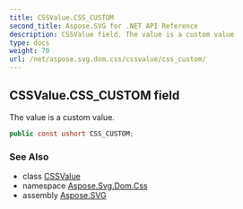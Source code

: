 ```yaml
---
title: CSSValue.CSS_CUSTOM
second_title: Aspose.SVG for .NET API Reference
description: CSSValue field. The value is a custom value
type: docs
weight: 70
url: /net/aspose.svg.dom.css/cssvalue/css_custom/
---
```

## CSSValue.CSS_CUSTOM field

The value is a custom value.

```csharp
public const ushort CSS_CUSTOM;
```

### See Also

* class [CSSValue](../)
* namespace [Aspose.Svg.Dom.Css](../../cssvalue/)
* assembly [Aspose.SVG](../../../)
